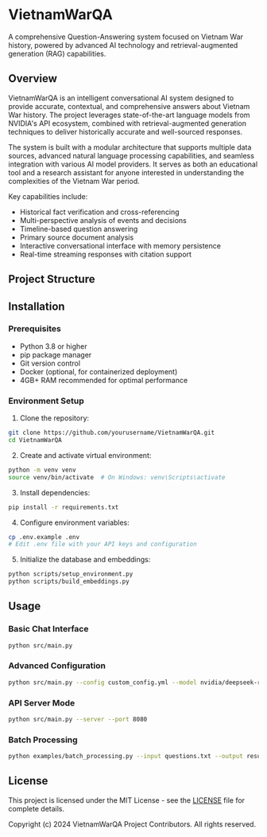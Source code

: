 # VietnamWarQA

A comprehensive Question-Answering system focused on Vietnam War history, powered by advanced AI technology and retrieval-augmented generation (RAG) capabilities.

## Overview

VietnamWarQA is an intelligent conversational AI system designed to provide accurate, contextual, and comprehensive answers about Vietnam War history. The project leverages state-of-the-art language models from NVIDIA's API ecosystem, combined with retrieval-augmented generation techniques to deliver historically accurate and well-sourced responses.

The system is built with a modular architecture that supports multiple data sources, advanced natural language processing capabilities, and seamless integration with various AI model providers. It serves as both an educational tool and a research assistant for anyone interested in understanding the complexities of the Vietnam War period.

Key capabilities include:
- Historical fact verification and cross-referencing
- Multi-perspective analysis of events and decisions
- Timeline-based question answering
- Primary source document analysis
- Interactive conversational interface with memory persistence
- Real-time streaming responses with citation support

## Project Structure



## Installation

### Prerequisites
- Python 3.8 or higher
- pip package manager
- Git version control
- Docker (optional, for containerized deployment)
- 4GB+ RAM recommended for optimal performance

### Environment Setup
1. Clone the repository:
```bash
git clone https://github.com/yourusername/VietnamWarQA.git
cd VietnamWarQA
```

2. Create and activate virtual environment:
```bash
python -m venv venv
source venv/bin/activate  # On Windows: venv\Scripts\activate
```

3. Install dependencies:
```bash
pip install -r requirements.txt
```

4. Configure environment variables:
```bash
cp .env.example .env
# Edit .env file with your API keys and configuration
```

5. Initialize the database and embeddings:
```bash
python scripts/setup_environment.py
python scripts/build_embeddings.py
```

## Usage

### Basic Chat Interface
```bash
python src/main.py
```

### Advanced Configuration
```bash
python src/main.py --config custom_config.yml --model nvidia/deepseek-r1
```

### API Server Mode
```bash
python src/main.py --server --port 8080
```

### Batch Processing
```bash
python examples/batch_processing.py --input questions.txt --output results.json
```

## License

This project is licensed under the MIT License - see the [LICENSE](LICENSE) file for complete details.

Copyright (c) 2024 VietnamWarQA Project Contributors. All rights reserved.